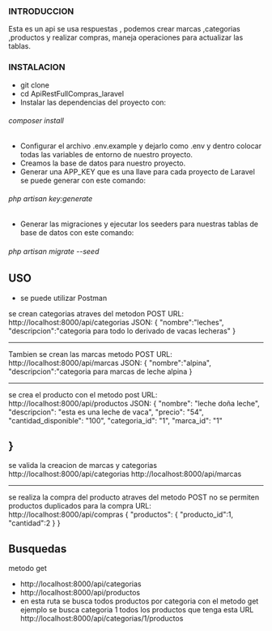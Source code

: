 ###   INTRODUCCION

Esta es un api se usa respuestas , podemos  crear marcas ,categorias ,productos y realizar compras, maneja operaciones para actualizar las tablas.  
###  INSTALACION 

- git clone  
- cd ApiRestFullCompras_laravel
- Instalar las dependencias del proyecto con: 
###### composer install
- Configurar el archivo .env.example y dejarlo como .env y dentro colocar todas las variables de entorno de nuestro proyecto.
- Creamos la base de datos para nuestro proyecto.
- Generar una APP_KEY que es una llave para cada proyecto de Laravel se puede generar con este comando:
###### php artisan key:generate
- Generar las migraciones y ejecutar los seeders para nuestras tablas de base de datos con este comando:
###### php artisan migrate --seed

## USO
- se puede utilizar  Postman

se crean categorias atraves del metodon POST
URL:
http://localhost:8000/api/categorias
JSON:
{
    "nombre":"leches",
    "descripcion":"categoria para todo lo derivado de vacas lecheras"
}

 ----------- 

 
Tambien se crean las marcas metodo POST
URL:
http://localhost:8000/api/marcas
JSON:
{
    "nombre":"alpina",
    "descripcion":"categoria para marcas de leche alpina
}

 ---------

se crea el producto con el metodo post
URL:
http://localhost:8000/api/productos
JSON:
{
   "nombre": "leche doña leche",
    "descripcion": "esta es una leche de vaca",
    "precio": "54",
    "cantidad_disponible": "100",
    "categoria_id": "1",
    "marca_id": "1"

}
------------

se valida la creacion de marcas y categorias 
http://localhost:8000/api/categorias
http://localhost:8000/api/marcas

---------------------------------

se realiza la compra del producto atraves del metodo POST 
no se permiten productos duplicados para la compra
URL:
 http://localhost:8000/api/compras
 {
   "productos":
       {
       "producto_id":1,
       "cantidad":2
       }
}


Busquedas
------------

metodo get 
- http://localhost:8000/api/categorias 
- http://localhost:8000/api/productos
- en esta ruta se busca todos  productos por categoria con el metodo get
ejemplo se busca categoria 1 todos los productos que tenga esta
URL http://localhost:8000/api/categorias/1/productos
